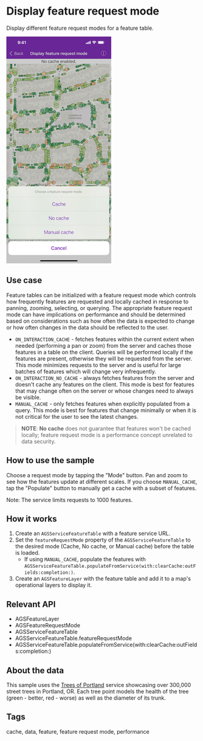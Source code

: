 # Display feature request mode

Display different feature request modes for a feature table.

![Display feature request mode sample](display-feature-request-mode.png)

## Use case
Feature tables can be initialized with a feature request mode which controls how frequently features are requested and locally cached in response to panning, zooming, selecting, or querying. The appropriate feature request mode can have implications on performance and should be determined based on considerations such as how often the data is expected to change or how often changes in the data should be reflected to the user.


* `ON_INTERACTION_CACHE` - fetches features within the current extent when needed (performing a pan or zoom) from the server and caches those features in a table on the client. Queries will be performed locally if the features are present, otherwise they will be requested from the server. This mode minimizes requests to the server and is useful for large batches of features which will change very infrequently.
* `ON_INTERACTION_NO_CACHE` - always fetches features from the server and doesn't cache any features on the client. This mode is best for features that may change often on the server or whose changes need to always be visible.
* `MANUAL_CACHE` - only fetches features when explicitly populated from a query. This mode is best for features that change minimally or when it is not critical for the user to see the latest changes.

> **NOTE**: **No cache** does not guarantee that features won't be cached locally; feature request mode is a performance concept unrelated to data security.

## How to use the sample

Choose a request mode by tapping the "Mode" button. Pan and zoom to see how the features update at different scales. If you choose `MANUAL_CACHE`, tap the "Populate" button to manually get a cache with a subset of features.

Note: The service limits requests to 1000 features.

## How it works


1. Create an `AGSServiceFeatureTable` with a feature service URL.
2. Set the `featureRequestMode` property of the `AGSServiceFeatureTable` to the desired mode (Cache, No cache, or Manual cache) before the table is loaded.
    * If using `MANUAL_CACHE`, populate the features with `AGSServiceFeatureTable.populateFromService(with:clearCache:outFields:completion:)`.
3. Create an `AGSFeatureLayer` with the feature table and add it to a map's operational layers to display it.

## Relevant API

* AGSFeatureLayer
* AGSFeatureRequestMode
* AGSServiceFeatureTable
* AGSServiceFeatureTable.featureRequestMode
* AGSServiceFeatureTable.populateFromService(with:clearCache:outFields:completion:)

## About the data

This sample uses the [Trees of Portland]( https://services2.arcgis.com/ZQgQTuoyBrtmoGdP/arcgis/rest/services/Trees_of_Portland/FeatureServer/0) service showcasing over 300,000 street trees in Portland, OR. Each tree point models the health of the tree (green - better, red - worse) as well as the diameter of its trunk.

## Tags

cache, data, feature, feature request mode, performance
